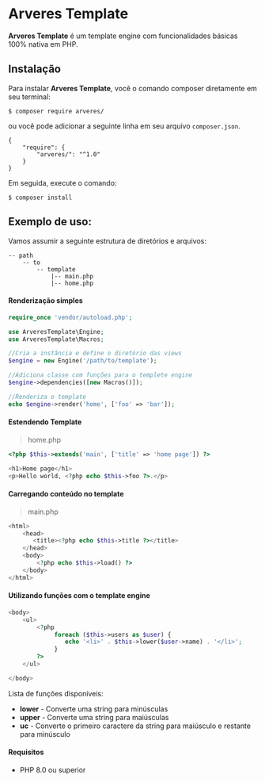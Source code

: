 # Arveres Template

**Arveres Template** é um template engine com funcionalidades básicas 100% nativa em PHP.

## Instalação

Para instalar **Arveres Template**, você o comando composer diretamente em seu terminal:
```shell 
$ composer require arveres/
```
ou você pode adicionar a seguinte linha em seu arquivo `composer.json`.

```
{
    "require": {
        "arveres/": "^1.0"
    }
}
```
Em seguida, execute o comando:
```shell
$ composer install
```

## Exemplo de uso:
Vamos assumir a seguinte estrutura de diretórios e arquivos:
```
-- path
    -- to
        -- template
            |-- main.php
            |-- home.php
```

#### Renderização simples
```PHP
require_once 'vendor/autoload.php';

use ArveresTemplate\Engine;
use ArveresTemplate\Macros;

//Cria a instância e define o diretório das views
$engine = new Engine('/path/to/template');

//Adiciona classe com funções para o templete engine
$engine->dependencies([new Macros()]);

//Renderiza o template
echo $engine->render('home', ['foo' => 'bar']);
```
#### Estendendo Template
>home.php
```PHP
<?php $this->extends('main', ['title' => 'home page']) ?>

<h1>Home page</h1>
<p>Hello world, <?php echo $this->foo ?>.</p>
```
#### Carregando conteúdo no template
>main.php
```PHP
<html>
    <head>
       <title><?php echo $this->title ?></title>
    </head>
    <body>
        <?php echo $this->load() ?>
    </body>
</html>
```

#### Utilizando funções com o template engine 

```PHP
<body>
    <ul>
        <?php
             foreach ($this->users as $user) {
                echo '<li>' . $this->lower($user->name) . '</li>';
             } 
        ?>
    </ul>

</body>

```
Lista de funções disponíveis:
- **lower** - Converte uma string para minúsculas
- **upper** - Converte uma string para maiúsculas
- **uc** - Converte o primeiro caractere da string para maiúsculo e restante para minúsculo

#### Requisitos
- PHP 8.0 ou superior